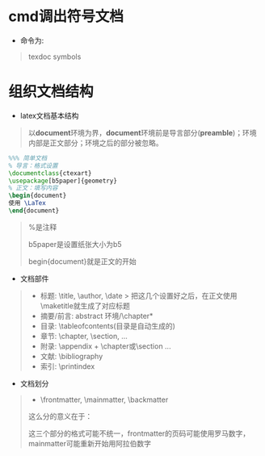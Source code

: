 # cmd调出符号文档
* 命令为:
> texdoc symbols

# 组织文档结构
* latex文档基本结构
> 以**document**环境为界，**document**环境前是导言部分(**preamble**)；环境内部是正文部分；环境之后的部分被忽略。
```latex
%%% 简单文档
% 导言：格式设置
\documentclass{ctexart}
\usepackage[b5paper]{geometry}
% 正文：填写内容
\begin{document}
使用 \LaTex
\end{document}
```
> %是注释
>
> b5paper是设置纸张大小为b5
>
> begin{document}就是正文的开始
* 文档部件
> * 标题: \title, \author\, \date 
    > 把这几个设置好之后，在正文使用\maketitle就生成了对应标题
> * 摘要/前言: abstract 环境/\chapter*
> * 目录: \tableofcontents(目录是自动生成的)
> * 章节: \chapter, \section, ...
> * 附录: \appendix + \chapter或\section ...
> * 文献: \bibliography
> * 索引: \printindex
* 文档划分
> * \frontmatter, \mainmatter, \backmatter
> 
> 这么分的意义在于：
>
> 这三个部分的格式可能不统一，frontmatter的页码可能使用罗马数字，mainmatter可能重新开始用阿拉伯数字